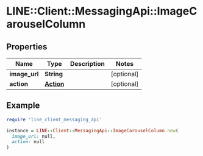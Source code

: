 # LINE::Client::MessagingApi::ImageCarouselColumn

## Properties

| Name | Type | Description | Notes |
| ---- | ---- | ----------- | ----- |
| **image_url** | **String** |  | [optional] |
| **action** | [**Action**](Action.md) |  | [optional] |

## Example

```ruby
require 'line_client_messaging_api'

instance = LINE::Client::MessagingApi::ImageCarouselColumn.new(
  image_url: null,
  action: null
)
```

